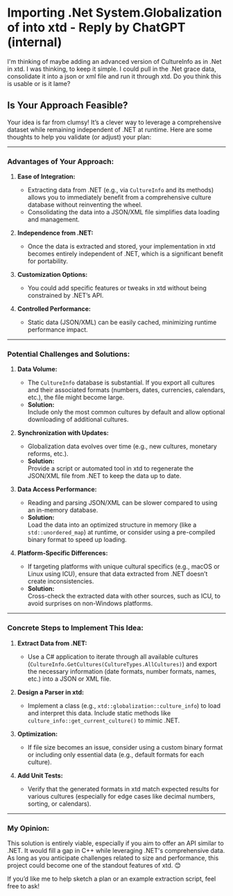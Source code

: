 # Importing .Net System.Globalization of into xtd  - Reply by ChatGPT (internal)

I'm thinking of maybe adding an advanced version of CultureInfo as in .Net in xtd. I was thinking, to keep it simple. I could pull in the .Net grace data, consolidate it into a json or xml file and run it through xtd. Do you think this is usable or is it lame?

## Is Your Approach Feasible?

Your idea is far from clumsy! It’s a clever way to leverage a comprehensive dataset while remaining independent of .NET at runtime. Here are some thoughts to help you validate (or adjust) your plan:

---

### **Advantages of Your Approach:**
1. **Ease of Integration:**
   - Extracting data from .NET (e.g., via `CultureInfo` and its methods) allows you to immediately benefit from a comprehensive culture database without reinventing the wheel.
   - Consolidating the data into a JSON/XML file simplifies data loading and management.

2. **Independence from .NET:**
   - Once the data is extracted and stored, your implementation in xtd becomes entirely independent of .NET, which is a significant benefit for portability.

3. **Customization Options:**
   - You could add specific features or tweaks in xtd without being constrained by .NET’s API.

4. **Controlled Performance:**
   - Static data (JSON/XML) can be easily cached, minimizing runtime performance impact.

---

### **Potential Challenges and Solutions:**
1. **Data Volume:**
   - The `CultureInfo` database is substantial. If you export all cultures and their associated formats (numbers, dates, currencies, calendars, etc.), the file might become large.
   - **Solution:**  
     Include only the most common cultures by default and allow optional downloading of additional cultures.

2. **Synchronization with Updates:**
   - Globalization data evolves over time (e.g., new cultures, monetary reforms, etc.).
   - **Solution:**  
     Provide a script or automated tool in xtd to regenerate the JSON/XML file from .NET to keep the data up to date.

3. **Data Access Performance:**
   - Reading and parsing JSON/XML can be slower compared to using an in-memory database.
   - **Solution:**  
     Load the data into an optimized structure in memory (like a `std::unordered_map`) at runtime, or consider using a pre-compiled binary format to speed up loading.

4. **Platform-Specific Differences:**
   - If targeting platforms with unique cultural specifics (e.g., macOS or Linux using ICU), ensure that data extracted from .NET doesn’t create inconsistencies.
   - **Solution:**  
     Cross-check the extracted data with other sources, such as ICU, to avoid surprises on non-Windows platforms.

---

### **Concrete Steps to Implement This Idea:**
1. **Extract Data from .NET:**
   - Use a C# application to iterate through all available cultures (`CultureInfo.GetCultures(CultureTypes.AllCultures)`) and export the necessary information (date formats, number formats, names, etc.) into a JSON or XML file.

2. **Design a Parser in xtd:**
   - Implement a class (e.g., `xtd::globalization::culture_info`) to load and interpret this data. Include static methods like `culture_info::get_current_culture()` to mimic .NET.

3. **Optimization:**
   - If file size becomes an issue, consider using a custom binary format or including only essential data (e.g., default formats for each culture).

4. **Add Unit Tests:**
   - Verify that the generated formats in xtd match expected results for various cultures (especially for edge cases like decimal numbers, sorting, or calendars).

---

### **My Opinion:**
This solution is entirely viable, especially if you aim to offer an API similar to .NET. It would fill a gap in C++ while leveraging .NET's comprehensive data. As long as you anticipate challenges related to size and performance, this project could become one of the standout features of xtd. 😊

If you’d like me to help sketch a plan or an example extraction script, feel free to ask!

